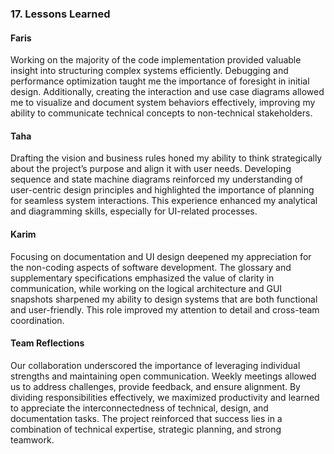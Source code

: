 

### 17. Lessons Learned

#### Faris

Working on the majority of the code implementation provided valuable insight into structuring complex systems efficiently. Debugging and performance optimization taught me the importance of foresight in initial design. Additionally, creating the interaction and use case diagrams allowed me to visualize and document system behaviors effectively, improving my ability to communicate technical concepts to non-technical stakeholders.

#### Taha

Drafting the vision and business rules honed my ability to think strategically about the project’s purpose and align it with user needs. Developing sequence and state machine diagrams reinforced my understanding of user-centric design principles and highlighted the importance of planning for seamless system interactions. This experience enhanced my analytical and diagramming skills, especially for UI-related processes.

#### Karim

Focusing on documentation and UI design deepened my appreciation for the non-coding aspects of software development. The glossary and supplementary specifications emphasized the value of clarity in communication, while working on the logical architecture and GUI snapshots sharpened my ability to design systems that are both functional and user-friendly. This role improved my attention to detail and cross-team coordination.

#### Team Reflections

Our collaboration underscored the importance of leveraging individual strengths and maintaining open communication. Weekly meetings allowed us to address challenges, provide feedback, and ensure alignment. By dividing responsibilities effectively, we maximized productivity and learned to appreciate the interconnectedness of technical, design, and documentation tasks. The project reinforced that success lies in a combination of technical expertise, strategic planning, and strong teamwork.

